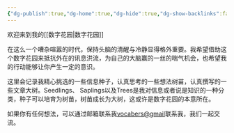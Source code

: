 ```yaml
---
{"dg-publish":true,"dg-home":true,"dg-hide":true,"dg-show-backlinks":false,"permalink":"/主页/","hide":true,"tags":["gardenEntry"],"dgShowBacklinks":false,"dgPassFrontmatter":true,"noteIcon":"1","created":"2023-05-28T17:33:30.933+08:00","updated":"2023-05-28T21:50:49.947+08:00"}
---
```



欢迎来到我的[[数字花园\|数字花园]]

在这么一个嘈杂喧嚣的时代，保持头脑的清醒与冷静显得格外重要。我希望借助这个数字花园来抵抗外在的讯息洪流，为自己的大脑赢的一丝的喘气机会，也希望我的行动能够让你产生一定的意识。

这里会记录我精心挑选的一些信息种子，认真思考的一些想法树苗，认真撰写的一些文章大树。Seedlings、 Saplings以及Trees是我对信息或者说是知识的一种分类，种子可以培育为树苗，树苗成长为大树，这或许是数字花园的本意所在。

如果你有任何想法，可以通过邮箱联系我[vocabers@gmail](vocabers@gmail.com)联系我，我们一起交流。
